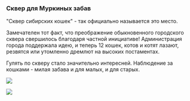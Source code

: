 ### Сквер для Муркиных забав

"Сквер сибирских кошек" - так официально называется это место.

Замечателен тот факт, что преображение обыкновенного городского сквера свершилось благодаря частной инициативе! Администрация города поддержала идею, и теперь 12 кошек, котов и котят лазают, резвятся или утомленно дремлют на высоких постаментах.

Гулять по скверу стало значительно интересней. Наблюдение за кошками - милая забава и для малых, и для старых.

![](http://www.etovidel.net/appended_files/big/4ca5e6d597c03.jpg)

![](http://www.etovidel.net/appended_files/big/4ca5eb293a74f.jpg)
